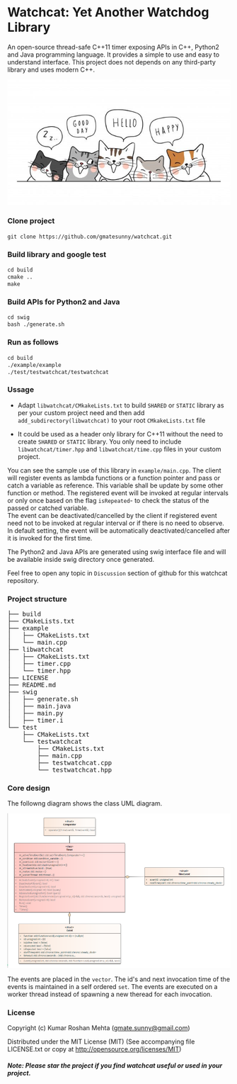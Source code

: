 # Watchcat: Yet Another Watchdog Library 
An open-source thread-safe C++11 timer exposing APIs in C++, Python2 and Java programming language. It provides a simple to use and easy to understand interface. This project does not depends on any third-party library and uses modern C++.

![Class UML](docs/img/banner.jpg)
### Clone project
    git clone https://github.com/gmatesunny/watchcat.git

### Build library and google test    
    cd build
    cmake ..
    make

### Build APIs for Python2 and Java  
    cd swig
    bash ./generate.sh

### Run as follows
    cd build
    ./example/example
    ./test/testwatchcat/testwatchcat


### Ussage

* Adapt `libwatchcat/CMkakeLists.txt` to build `SHARED` or `STATIC` library as per your custom project need and then add `add_subdirectory(libwatchcat)` to your root `CMkakeLists.txt` file

* It could be used as a header only library for C++11 without the need to create `SHARED` or `STATIC` library. You only need to include `libwatchcat/timer.hpp` and `libwatchcat/time.cpp` files in your custom project. 

You can see the sample use of this library in `example/main.cpp`. The client will register events as lambda functions or a function pointer and pass or catch a variable as reference. This variable shall be update by some other function or method. The registered event will be invoked at regular intervals or only once based on the flag `isRepeated`- to check the status of the passed or catched variable.  
The event can be deactivated/cancelled by the client if registered event need not to be invoked at regular interval or if there is no need to observe. In default setting, the event will be automatically deactivated/cancelled after it is invoked for the first time. 

The Python2 and Java APIs are generated using swig interface file and will be available inside swig directory once generated.

Feel free to open any topic in `Discussion` section of github for this watchcat repository.

### Project structure

<pre>
├── build
├── CMakeLists.txt
├── example
│   ├── CMakeLists.txt
│   └── main.cpp
├── libwatchcat
│   ├── CMakeLists.txt
│   ├── timer.cpp
│   └── timer.hpp
├── LICENSE
├── README.md
├── swig
│   ├── generate.sh
│   ├── main.java
│   ├── main.py
│   ├── timer.i
└── test
    ├── CMakeLists.txt
    └── testwatchcat
        ├── CMakeLists.txt
        ├── main.cpp
        ├── testwatchcat.cpp
        └── testwatchcat.hpp
</pre>

### Core design

The followng diagram shows the class UML diagram.

![Class UML](docs/img/classStructure.png)

The events are placed in the `vector`. The id's and next invocation time of the events is maintained in a self ordered `set`. The events are executed on a worker thread instead of spawning a new theread for each invocation. 

### License
Copyright (c) Kumar Roshan Mehta (gmate.sunny@gmail.com)

Distributed under the MIT License (MIT) (See accompanying file LICENSE.txt or copy at http://opensource.org/licenses/MIT)

##### Note: Please star the project if you find watchcat useful or used in your project.
